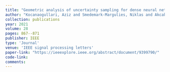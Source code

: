 ```yaml
---
title: "Geometric analysis of uncertainty sampling for dense neural network layer"
author: "Kocanaogullari, Aziz and Smedemark-Margulies, Niklas and Akcakaya, Murat and Erdogmus, Deniz"
collection: publications
year: 2021
volume: 28
pages: 867--871
publisher: IEEE
type: 'Journal'
venue: 'IEEE signal processing letters'
paper-link: "https://ieeexplore.ieee.org/abstract/document/9399790/"
code-link: 
comments:
---
```



